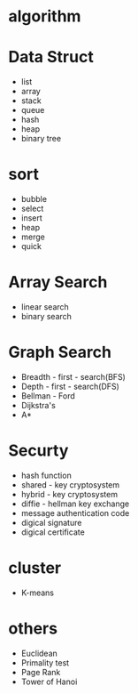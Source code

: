 # algorithm

# Data Struct
- list
- array
- stack
- queue
- hash
- heap
- binary tree 

# sort
- bubble
- select
- insert
- heap
- merge
- quick

# Array Search
- linear search
- binary search

# Graph Search
- Breadth - first - search(BFS)
- Depth - first - search(DFS)
- Bellman - Ford
- Dijkstra's 
- A*

# Securty 
- hash function
- shared - key cryptosystem
- hybrid - key cryptosystem
- diffie - hellman key exchange
- message authentication code
- digical signature
- digical certificate

# cluster
- K-means

# others
- Euclidean 
- Primality test
- Page Rank
- Tower of Hanoi
